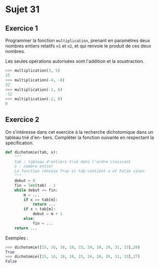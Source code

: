 # Sujet 31

## Exercice 1

Programmer la fonction `multiplication`, prenant en paramètres deux nombres entiers relatifs
`n1` et `n2`, et qui renvoie le produit de ces deux nombres.

Les seules opérations autorisées sont l'addition et la soustraction. 

```python
>>> multiplication(3, 5)
15
>>> multiplication(-4, -8)
32
>>> multiplication(-2, 6)
-12
>>> multiplication(-2, 0)
0
```

## Exercice 2

On s'intéresse dans cet exercice à la recherche dichotomique dans un tableau trié d'en-
tiers.
Compléter la fonction suivante en respectant la spécification.

```python 
def dichotomie(tab, x):
    """
    tab : tableau d'entiers trié dans l'ordre croissant
    x : nombre entier
    La fonction renvoie True si tab contient x et False sinon
    """
    debut = 0
    fin = len(tab) - 1
    while debut <= fin:
        m = ... 
        if x == tab[m]:
            return ... 
        if x > tab[m]:
            debut = m + 1
        else:
            fin = ... 
    return ... 

```

Exemples :
```python
>>> dichotomie([15, 16, 18, 19, 23, 24, 28, 29, 31, 33],28)
True
>>> dichotomie([15, 16, 18, 19, 23, 24, 28, 29, 31, 33],27)
False
```